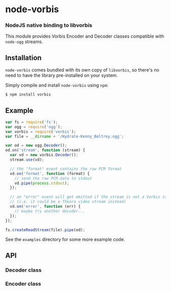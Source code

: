 node-vorbis
========
### NodeJS native binding to libvorbis

This module provides Vorbis Encoder and Decoder classes compatible with `node-ogg`
streams.

Installation
------------

`node-vorbis` comes bundled with its own copy of `libvorbis`, so
there's no need to have the library pre-installed on your system.

Simply compile and install `node-vorbis` using `npm`:

``` bash
$ npm install vorbis
```


Example
-------

``` javascript
var fs = require('fs');
var ogg = require('ogg');
var vorbis = require('vorbis');
var file = __dirname + '/Hydrate-Kenny_Beltrey.ogg';

var od = new ogg.Decoder();
od.on('stream', function (stream) {
  var vd = new vorbis.Decoder();
  stream.use(vd);

  // the "format" event contains the raw PCM format
  vd.on('format', function (format) {
    // send the raw PCM data to stdout
    vd.pipe(process.stdout);
  });

  // an "error" event will get emitted if the stream is not a Vorbis stream
  // (i.e. it could be a Theora video stream instead)
  vd.on('error', function (err) {
    // maybe try another decoder...
  });
});

fs.createReadStream(file).pipe(od);
```

See the `examples` directory for some more example code.

API
---

### Decoder class


### Encoder class
